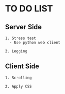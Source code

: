 # TO DO LIST

## Server Side
    1. Stress test
      - Use python web client

    2. Logging

## Client Side
    1. Scrolling
    
    2. Apply CSS

